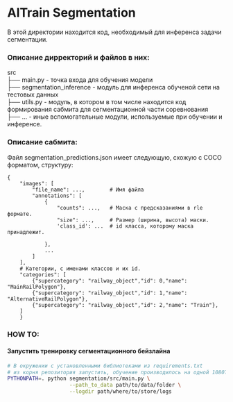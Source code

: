 AITrain Segmentation
==============================
В этой директории находится код, необходимый для инференса задачи сегментации.

### Описание дирректорий и файлов в них:
src  
├── main.py                - точка входа для обучения модели  
├── segmentation_inference - модуль для инференса обученой сети на тестовых данных  
├── utils.py               - модуль, в котором в том числе находится код формирования сабмита для сегментационной части соревнования  
├── ...                    - иные вспомогательные модули, используемые при обучении и инференсе.

### Описание сабмита:
Файл segmentation_predictions.json имеет следующую, схожую с СОСО форматом, структуру:
```
{  
    "images": [  
        "file_name": ...,        # Имя файла  
        "annotations": [  
            {  
                "counts": ...,   # Маска с предсказаниями в rle формате.  
                "size": ...,     # Размер (ширина, высота) маски.
                'class_id': ...  # id класса, которому маска принадлежит. 

            },
            ...
        ]
    ],
    # Категории, с именами классов и их id.
    "categories": [
        {"supercategory": "railway_object","id": 0,"name": "MainRailPolygon"},
        {"supercategory": "railway_object","id": 1,"name": "AlternativeRailPolygon"},
        {"supercategory": "railway_object","id": 2,"name": "Train"},
    ]
    }
```

### HOW TO:
#### Запустить тренировку сегментационного бейзлайна
```bash
# В окружении с установленными библиотеками из requirements.txt
# из корня репозитория запустить, обучение производилось на одной 1080TI
PYTHONPATH=. python segmentation/src/main.py \
                    --path_to_data path/to/data/folder \
                    --logdir path/where/to/store/logs

```